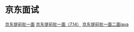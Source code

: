 # 京东面试

[京东提前批一面](https://www.nowcoder.com/discuss/454257)
[京东提前批一面（7.14）](https://www.nowcoder.com/discuss/451768)
[京东提前批一面二面java](https://www.nowcoder.com/discuss/454188)

